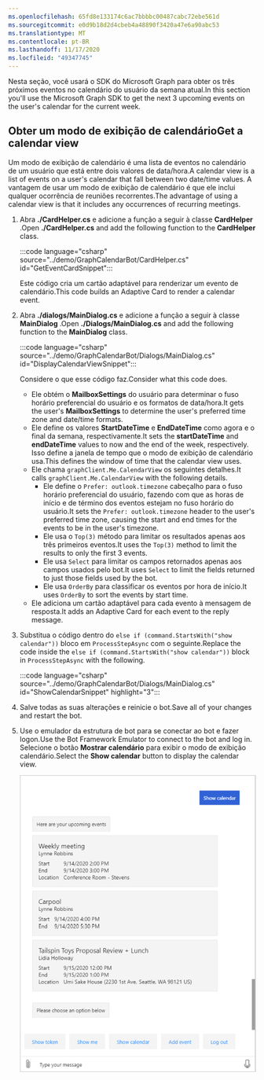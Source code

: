 ```yaml
---
ms.openlocfilehash: 65fd8e133174c6ac7bbbbc00487cabc72ebe561d
ms.sourcegitcommit: e0d9b18d2d4cbeb4a48890f3420a47e6a90abc53
ms.translationtype: MT
ms.contentlocale: pt-BR
ms.lasthandoff: 11/17/2020
ms.locfileid: "49347745"
---
```

<!-- markdownlint-disable MD002 MD041 -->

<span data-ttu-id="ecf1d-101">Nesta seção, você usará o SDK do Microsoft Graph para obter os três próximos eventos no calendário do usuário da semana atual.</span><span class="sxs-lookup"><span data-stu-id="ecf1d-101">In this section you'll use the Microsoft Graph SDK to get the next 3 upcoming events on the user's calendar for the current week.</span></span>

## <a name="get-a-calendar-view"></a><span data-ttu-id="ecf1d-102">Obter um modo de exibição de calendário</span><span class="sxs-lookup"><span data-stu-id="ecf1d-102">Get a calendar view</span></span>

<span data-ttu-id="ecf1d-103">Um modo de exibição de calendário é uma lista de eventos no calendário de um usuário que está entre dois valores de data/hora.</span><span class="sxs-lookup"><span data-stu-id="ecf1d-103">A calendar view is a list of events on a user's calendar that fall between two date/time values.</span></span> <span data-ttu-id="ecf1d-104">A vantagem de usar um modo de exibição de calendário é que ele inclui qualquer ocorrência de reuniões recorrentes.</span><span class="sxs-lookup"><span data-stu-id="ecf1d-104">The advantage of using a calendar view is that it includes any occurrences of recurring meetings.</span></span>

1. <span data-ttu-id="ecf1d-105">Abra **./CardHelper.cs** e adicione a função a seguir à classe **CardHelper** .</span><span class="sxs-lookup"><span data-stu-id="ecf1d-105">Open **./CardHelper.cs** and add the following function to the **CardHelper** class.</span></span>

    :::code language="csharp" source="../demo/GraphCalendarBot/CardHelper.cs" id="GetEventCardSnippet":::

    <span data-ttu-id="ecf1d-106">Este código cria um cartão adaptável para renderizar um evento de calendário.</span><span class="sxs-lookup"><span data-stu-id="ecf1d-106">This code builds an Adaptive Card to render a calendar event.</span></span>

1. <span data-ttu-id="ecf1d-107">Abra **./dialogs/MainDialog.cs** e adicione a função a seguir à classe **MainDialog** .</span><span class="sxs-lookup"><span data-stu-id="ecf1d-107">Open **./Dialogs/MainDialog.cs** and add the following function to the **MainDialog** class.</span></span>

    :::code language="csharp" source="../demo/GraphCalendarBot/Dialogs/MainDialog.cs" id="DisplayCalendarViewSnippet":::

    <span data-ttu-id="ecf1d-108">Considere o que esse código faz.</span><span class="sxs-lookup"><span data-stu-id="ecf1d-108">Consider what this code does.</span></span>

    - <span data-ttu-id="ecf1d-109">Ele obtém o **MailboxSettings** do usuário para determinar o fuso horário preferencial do usuário e os formatos de data/hora.</span><span class="sxs-lookup"><span data-stu-id="ecf1d-109">It gets the user's **MailboxSettings** to determine the user's preferred time zone and date/time formats.</span></span>
    - <span data-ttu-id="ecf1d-110">Ele define os valores **StartDateTime** e **EndDateTime** como agora e o final da semana, respectivamente.</span><span class="sxs-lookup"><span data-stu-id="ecf1d-110">It sets the **startDateTime** and **endDateTime** values to now and the end of the week, respectively.</span></span> <span data-ttu-id="ecf1d-111">Isso define a janela de tempo que o modo de exibição de calendário usa.</span><span class="sxs-lookup"><span data-stu-id="ecf1d-111">This defines the window of time that the calendar view uses.</span></span>
    - <span data-ttu-id="ecf1d-112">Ele chama `graphClient.Me.CalendarView` os seguintes detalhes.</span><span class="sxs-lookup"><span data-stu-id="ecf1d-112">It calls `graphClient.Me.CalendarView` with the following details.</span></span>
        - <span data-ttu-id="ecf1d-113">Ele define o `Prefer: outlook.timezone` cabeçalho para o fuso horário preferencial do usuário, fazendo com que as horas de início e de término dos eventos estejam no fuso horário do usuário.</span><span class="sxs-lookup"><span data-stu-id="ecf1d-113">It sets the `Prefer: outlook.timezone` header to the user's preferred time zone, causing the start and end times for the events to be in the user's timezone.</span></span>
        - <span data-ttu-id="ecf1d-114">Ele usa o `Top(3)` método para limitar os resultados apenas aos três primeiros eventos.</span><span class="sxs-lookup"><span data-stu-id="ecf1d-114">It uses the `Top(3)` method to limit the results to only the first 3 events.</span></span>
        - <span data-ttu-id="ecf1d-115">Ele usa `Select` para limitar os campos retornados apenas aos campos usados pelo bot.</span><span class="sxs-lookup"><span data-stu-id="ecf1d-115">It uses `Select` to limit the fields returned to just those fields used by the bot.</span></span>
        - <span data-ttu-id="ecf1d-116">Ele usa `OrderBy` para classificar os eventos por hora de início.</span><span class="sxs-lookup"><span data-stu-id="ecf1d-116">It uses `OrderBy` to sort the events by start time.</span></span>
    - <span data-ttu-id="ecf1d-117">Ele adiciona um cartão adaptável para cada evento à mensagem de resposta.</span><span class="sxs-lookup"><span data-stu-id="ecf1d-117">It adds an Adaptive Card for each event to the reply message.</span></span>

1. <span data-ttu-id="ecf1d-118">Substitua o código dentro do `else if (command.StartsWith("show calendar"))` bloco em `ProcessStepAsync` com o seguinte.</span><span class="sxs-lookup"><span data-stu-id="ecf1d-118">Replace the code inside the `else if (command.StartsWith("show calendar"))` block in `ProcessStepAsync` with the following.</span></span>

    :::code language="csharp" source="../demo/GraphCalendarBot/Dialogs/MainDialog.cs" id="ShowCalendarSnippet" highlight="3":::

1. <span data-ttu-id="ecf1d-119">Salve todas as suas alterações e reinicie o bot.</span><span class="sxs-lookup"><span data-stu-id="ecf1d-119">Save all of your changes and restart the bot.</span></span>

1. <span data-ttu-id="ecf1d-120">Use o emulador da estrutura de bot para se conectar ao bot e fazer logon.</span><span class="sxs-lookup"><span data-stu-id="ecf1d-120">Use the Bot Framework Emulator to connect to the bot and log in.</span></span> <span data-ttu-id="ecf1d-121">Selecione o botão **Mostrar calendário** para exibir o modo de exibição calendário.</span><span class="sxs-lookup"><span data-stu-id="ecf1d-121">Select the **Show calendar** button to display the calendar view.</span></span>

    ![Uma captura de tela do cartão adaptável mostrando os três próximos eventos](images/calendar-view.png)
